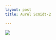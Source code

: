 ```yaml
---
layout: post
title: Aurel Scmidt-2

---
```

![](/artblog/uploads/aurel_schmidt_blast_furnace-original.jpg)